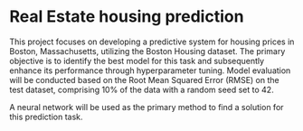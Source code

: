 # Real Estate housing prediction

This project focuses on developing a predictive system for housing prices in Boston, Massachusetts, utilizing the Boston Housing dataset. The primary objective is to identify the best model for this task and subsequently enhance its performance through hyperparameter tuning. Model evaluation will be conducted based on the Root Mean Squared Error (RMSE) on the test dataset, comprising 10% of the data with a random seed set to 42. 

A neural network will be used as the primary method to find a solution for this prediction task.
